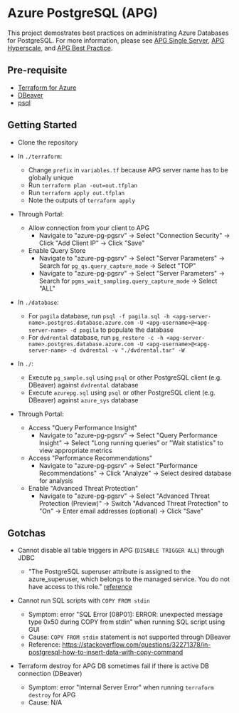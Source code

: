 # Azure PostgreSQL (APG)

This project demostrates best practices on administrating Azure Databases for PostgreSQL. For more information, please see [APG Single Server](./notes/single_server.md), [APG Hyperscale](./notes/hyperscale.md), and [APG Best Practice](./notes/best_practice.md). 

## Pre-requisite

- [Terraform for Azure](https://docs.microsoft.com/en-us/azure/virtual-machines/linux/terraform-install-configure)
- [DBeaver](https://dbeaver.io/)
- [psql](https://www.postgresql.org/docs/10/app-psql.html)

## Getting Started

- Clone the repository

- In `./terraform`:
  - Change `prefix` in `variables.tf` because APG server name has to be globally unique
  - Run `terraform plan -out=out.tfplan`
  - Run `terraform apply out.tfplan`
  - Note the outputs of `terraform apply`

- Through Portal:
  - Allow connection from your client to APG
    - Navigate to "azure-pg-pgsrv" -> Select "Connection Security" -> Click "Add Client IP" -> Click "Save"
  - Enable Query Store
    - Navigate to "azure-pg-pgsrv" -> Select "Server Parameters" -> Search for `pg_qs.query_capture_mode` -> Select "TOP"
    - Navigate to "azure-pg-pgsrv" -> Select "Server Parameters" -> Search for `pgms_wait_sampling.query_capture_mode` -> Select "ALL"

- In `./database`:
  - For `pagila` database, run `psql -f pagila.sql -h <apg-server-name>.postgres.database.azure.com -U <apg-username>@<apg-server-name> -d pagila` to populate the database
  - For `dvdrental` database, run `pg_restore -c -h <apg-server-name>.postgres.database.azure.com -U <apg-username>@<apg-server-name> -d dvdrental -v "./dvdrental.tar" -W`

- In `./`:
  - Execute `pg_sample.sql` using `psql` or other PostgreSQL client (e.g. DBeaver) against `dvdrental` database
  - Execute `azurepg.sql` using `psql` or other PostgreSQL client (e.g. DBeaver) against `azure_sys` database

- Through Portal:
  - Access "Query Performance Insight"
    - Navigate to "azure-pg-pgsrv" -> Select "Query Performance Insight" -> Select "Long running queries" or "Wait statistics" to view appropriate metrics
  - Access "Performance Recommendations"
    - Navigate to "azure-pg-pgsrv" -> Select "Performance Recommendations" -> Click "Analyze" -> Select desired database for analysis
  - Enable "Advanced Threat Protection"
    - Navigate to "azure-pg-pgsrv" -> Select "Advanced Threat Protection (Preview)" -> Switch "Advanced Threat Protection" to "On" -> Enter email addresses (optional) -> Click "Save"

## Gotchas

- Cannot disable all table triggers in APG (`DISABLE TRIGGER ALL`) through JDBC
  - "The PostgreSQL superuser attribute is assigned to the azure_superuser, which belongs to the managed service. You do not have access to this role." [reference](https://docs.microsoft.com/en-us/azure/postgresql/concepts-servers#managing-your-server)

- Cannot run SQL scripts with `COPY FROM stdin`
  - Symptom: error "SQL Error [08P01]: ERROR: unexpected message type 0x50 during COPY from stdin" when running SQL script using GUI
  - Cause: `COPY FROM stdin` statement is not supported through DBeaver
  - Reference: https://stackoverflow.com/questions/32271378/in-postgresql-how-to-insert-data-with-copy-command

- Terraform destroy for APG DB sometimes fail if there is active DB connection (DBeaver)
  - Symptom: error "Internal Server Error" when running `terraform destroy` for APG
  - Cause: N/A
